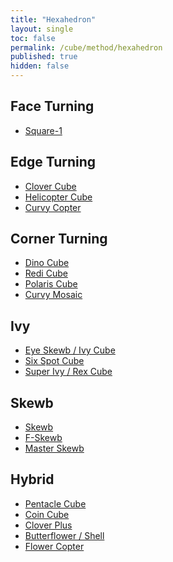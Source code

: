 ```yaml
---
title: "Hexahedron"
layout: single
toc: false
permalink: /cube/method/hexahedron
published: true
hidden: false
---
```


<head>
  <base target="_self">
</head>



## Face Turning

- [Square-1](/cube/method/hexahedron/face_turning/square-1)



## Edge Turning

- [Clover Cube](/cube/method/hexahedron/edge_turning/clover_cube)
- [Helicopter Cube](/cube/method/hexahedron/edge_turning/helicopter_cube)
- [Curvy Copter](/cube/method/hexahedron/edge_turning/curvy_copter)



## Corner Turning

- [Dino Cube](/cube/method/hexahedron/corner_turning/dino_cube)
- [Redi Cube](/cube/method/hexahedron/corner_turning/redi_cube)
- [Polaris Cube](/cube/method/hexahedron/corner_turning/polaris_cube)
- [Curvy Mosaic](/cube/method/hexahedron/corner_turning/curvy_mosaic)



## Ivy

- [Eye Skewb / Ivy Cube](/cube/method/hexahedron/ivy/eye_skewb_ivy_cube)
- [Six Spot Cube](/cube/method/hexahedron/ivy/six_spot_cube)
- [Super Ivy / Rex Cube](/cube/method/hexahedron/ivy/super_ivy_rex_cube)



## Skewb

- [Skewb](/cube/method/hexahedron/skewb/skewb)
- [F-Skewb](/cube/method/hexahedron/skewb/F-skewb)
- [Master Skewb](/cube/method/hexahedron/skewb/master_skewb)



## Hybrid

- [Pentacle Cube](/cube/method/hexahedron/hybrid/pentacle_cube)
- [Coin Cube](/cube/method/hexahedron/hybrid/coin_cube)
- [Clover Plus](/cube/method/hexahedron/hybrid/clover_plus)
- [Butterflower / Shell](/cube/method/hexahedron/hybrid/butterflow_shell)
- [Flower Copter](/cube/method/hexahedron/hybrid/flower_copter)
